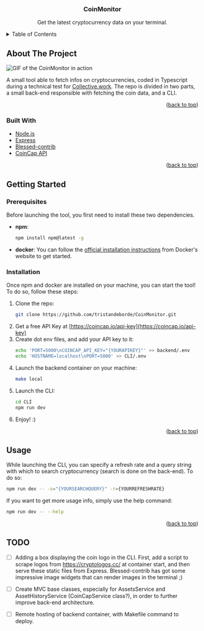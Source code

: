 <div id="top"></div>

<!-- PROJECT LOGO -->
<h3 align="center">CoinMonitor</h3>

  <p align="center">
    Get the latest cryptocurrency data on your terminal.
    <br />
  </p>
</div>



<!-- TABLE OF CONTENTS -->
<details>
  <summary>Table of Contents</summary>
  <ol>
    <li>
      <a href="#about-the-project">About The Project</a>
      <ul>
        <li><a href="#built-with">Built With</a></li>
      </ul>
    </li>
    <li>
      <a href="#getting-started">Getting Started</a>
      <ul>
        <li><a href="#prerequisites">Prerequisites</a></li>
        <li><a href="#installation">Installation</a></li>
      </ul>
    </li>
    <li><a href="#usage">Usage</a></li>
    <li><a href="#TODO">Usage</a></li>
  </ol>
</details>



<!-- ABOUT THE PROJECT -->
## About The Project

![GIF of the CoinMonitor in action](https://s9.gifyu.com/images/coinwatcher.gif)

A small tool able to fetch infos on cryptocurrencies, coded in Typescript during a technical test for [Collective.work](https://www.collective.work/). The repo is divided in two parts, a small back-end responsible with fetching the coin data, and a CLI. 

<p align="right">(<a href="#top">back to top</a>)</p>



### Built With

* [Node.js](https://nodejs.org/en/)
* [Express](https://expressjs.com)
* [Blessed-contrib](https://github.com/yaronn/blessed-contrib)
* [CoinCap API](https://docs.coincap.io/)

<p align="right">(<a href="#top">back to top</a>)</p>



<!-- GETTING STARTED -->
## Getting Started


### Prerequisites

Before launching the tool, you first need to install these two dependencies.
* **npm**:
  ```sh
  npm install npm@latest -g
  ```
* **docker**:
  You can follow the [official installation instructions](https://docs.docker.com/get-docker/) from Docker's website to get started.

### Installation

Once npm and docker are installed on your machine, you can start the tool! To do so, follow these steps:
1. Clone the repo:
   ```sh
   git clone https://github.com/tristandeborde/CoinMonitor.git
   ```
2. Get a free API Key at [https://coincap.io/api-key](https://coincap.io/api-key)
3. Create dot env files, and add your API key to it:
   ```sh
   echo 'PORT=5000\nCOINCAP_API_KEY="{YOURAPIKEY}"' >> backend/.env
   echo 'HOSTNAME=localhost\nPORT=5000' >> CLI/.env
   ```
4. Launch the backend container on your machine:
   ```sh
   make local
   ```
5. Launch the CLI:
   ```sh
   cd CLI
   npm run dev
   ```
6. Enjoy! :)

<p align="right">(<a href="#top">back to top</a>)</p>


<!-- USAGE -->
## Usage

While launching the CLI, you can specify a refresh rate and a query string with which to search cryptocurrency (search is done on the back-end). To do so:
```sh
npm run dev -- -s="{YOURSEARCHQUERY}" -r={YOURREFRESHRATE}
```
If you want to get more usage info, simply use the help command:
```sh
npm run dev -- --help
```

<p align="right">(<a href="#top">back to top</a>)</p>

<!-- TODO -->
## TODO

- [ ] Adding a box displaying the coin logo in the CLI. First, add a script to scrape logos from https://cryptologos.cc/ at container start, and then serve these static files from Express. Blessed-contrib has got some impressive image widgets that can render images in the terminal ;)
- [ ] Create MVC base classes, especially for AssetsService and AssetHistoryService (CoinCapService class?), in order to further improve back-end architecture.
- [ ] Remote hosting of backend container, with Makefile command to deploy.

